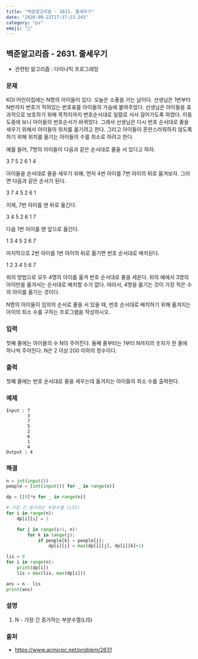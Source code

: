 ```yaml
---
title: "백준알고리즘 - 2631. 줄세우기"
date: "2020-09-23T17:37:23.145"
category: "ps"
emoji: "🌄"
---
```


## 백준알고리즘 - 2631. 줄세우기

- 관련된 알고리즘 : 다이나믹 프로그래밍

### 문제

KOI 어린이집에는 N명의 아이들이 있다. 오늘은 소풍을 가는 날이다. 선생님은 1번부터 N번까지 번호가 적혀있는 번호표를 아이들의 가슴에 붙여주었다. 선생님은 아이들을 효과적으로 보호하기 위해 목적지까지 번호순서대로 일렬로 서서 걸어가도록 하였다. 이동 도중에 보니 아이들의 번호순서가 바뀌었다. 그래서 선생님은 다시 번호 순서대로 줄을 세우기 위해서 아이들의 위치를 옮기려고 한다. 그리고 아이들이 혼란스러워하지 않도록 하기 위해 위치를 옮기는 아이들의 수를 최소로 하려고 한다.

예를 들어, 7명의 아이들이 다음과 같은 순서대로 줄을 서 있다고 하자.

3 7 5 2 6 1 4

아이들을 순서대로 줄을 세우기 위해, 먼저 4번 아이를 7번 아이의 뒤로 옮겨보자. 그러면 다음과 같은 순서가 된다.

3 7 4 5 2 6 1

이제, 7번 아이를 맨 뒤로 옮긴다.

3 4 5 2 6 1 7

다음 1번 아이를 맨 앞으로 옮긴다.

1 3 4 5 2 6 7

마지막으로 2번 아이를 1번 아이의 뒤로 옮기면 번호 순서대로 배치된다.

1 2 3 4 5 6 7

위의 방법으로 모두 4명의 아이를 옮겨 번호 순서대로 줄을 세운다. 위의 예에서 3명의 아이만을 옮겨서는 순서대로 배치할 수가 없다. 따라서, 4명을 옮기는 것이 가장 적은 수의 아이를 옮기는 것이다.

N명의 아이들이 임의의 순서로 줄을 서 있을 때, 번호 순서대로 배치하기 위해 옮겨지는 아이의 최소 수를 구하는 프로그램을 작성하시오.

### 입력

첫째 줄에는 아이들의 수 N이 주어진다. 둘째 줄부터는 1부터 N까지의 숫자가 한 줄에 하나씩 주어진다. N은 2 이상 200 이하의 정수이다.

### 출력

첫째 줄에는 번호 순서대로 줄을 세우는데 옮겨지는 아이들의 최소 수를 출력한다.

### 예제

```
Input : 7
        3
        7
        5
        2
        6
        1
        4
Output : 4
```

### 해결

```python
n = int(input())
people = [int(input()) for _ in range(n)]

dp = [[0]*n for _ in range(n)]

# 가장 긴 증가하는 부분수열 (LIS)
for i in range(n):
    dp[i][i] = 1

    for j in range(i+1, n):
        for k in range(j):
            if people[k] < people[j]:
                dp[i][j] = max(dp[i][j], dp[i][k]+1)

lis = 0
for i in range(n):
    print(dp[i])
    lis = max(lis, max(dp[i]))

ans = n - lis
print(ans)
```

### 설명

1. N - 가장 긴 증가하는 부분수열(LIS)

### 출처

- https://www.acmicpc.net/problem/2631

